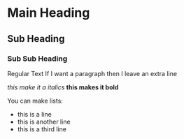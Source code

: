 # Main Heading
## Sub Heading
### Sub Sub Heading

Regular Text
If I want a paragraph then I leave an extra line

*this make it a italics*
**this makes it bold**

You can make lists:
* this is a line
* this is another line
* this is a third line
